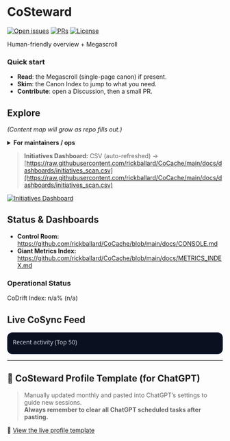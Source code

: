 # CoSteward



[![Open issues](https://img.shields.io/github/issues/rickballard/CoSteward)](../../issues) [![PRs](https://img.shields.io/github/issues-pr/rickballard/CoSteward)](../../pulls) [![License](https://img.shields.io/github/license/rickballard/CoSteward)](./LICENSE)

Human-friendly overview + Megascroll

### Quick start
- **Read**: the Megascroll (single-page canon) if present.
- **Skim**: the Canon Index to jump to what you need.
- **Contribute**: open a Discussion, then a small PR.

## Explore
_(Content map will grow as repo fills out.)_

<details>
<summary><b>For maintainers / ops</b></summary>

- Scripts live under ops/ and .github/.
- Seed-kit: see CoCache → ops/kits/Build-CoSuiteSeedKit.ps1.

</details>

> **Initiatives Dashboard:** CSV (auto-refreshed) → [https://raw.githubusercontent.com/rickballard/CoCache/main/docs/dashboards/initiatives_scan.csv](https://raw.githubusercontent.com/rickballard/CoCache/main/docs/dashboards/initiatives_scan.csv)


[![Initiatives Dashboard](https://img.shields.io/badge/Initiatives-CSV-blue)](https://raw.githubusercontent.com/rickballard/CoCache/main/docs/dashboards/initiatives_scan.csv)

## Status & Dashboards

- **Control Room:** https://github.com/rickballard/CoCache/blob/main/docs/CONSOLE.md  
- **Giant Metrics Index:** https://github.com/rickballard/CoCache/blob/main/docs/METRICS_INDEX.md
<!-- BEGIN: STATUS -->
### Operational Status
CoDrift Index: n/a% (n/a)
<!-- END: STATUS -->


## Live CoSync Feed
<!-- CoSync: Recent Activity (Top 50) -->
<div id="cosync-recent" style="font:14px system-ui; background:#0b1020; color:#e8f2ff; border-radius:12px; padding:12px; max-height:320px; overflow:auto; border:1px solid #1b2a4a;">
  <div style="opacity:.85;margin-bottom:6px;">Recent activity (Top 50)</div>
  <ul id="cosync-list" style="list-style:none;padding-left:0;margin:0;"></ul>
</div>
<script>
(async ()=>{
  try{
    // If CoSteward hosts its own copy, set this to its relative path.
    // Otherwise, point to the raw or Pages URL of CoCache's feed.
    const feed = 'site/cosync_feed/top50.json';
    const res  = await fetch(feed, {cache: 'no-store'});
    const items= await res.json();
    const ul   = document.getElementById('cosync-list');
    items.forEach(i=>{
      const li=document.createElement('li'); li.style.margin='6px 0';
      const dt=new Date(i.when).toLocaleString();
      const text = `${dt} · ${i.repo} · ${i.area}/${i.type} — ${i.summary||''}`;
      li.textContent = text; ul.appendChild(li);
    });
  }catch(e){ console.error('CoSync widget error:', e); }
})();
</script>

---

## 🧠 CoSteward Profile Template (for ChatGPT)

> Manually updated monthly and pasted into ChatGPT’s settings to guide new sessions.  
> **Always remember to clear all ChatGPT scheduled tasks after pasting.**

🔗 [View the live profile template](./docs/CoSteward.ProfileTemplate.md)
